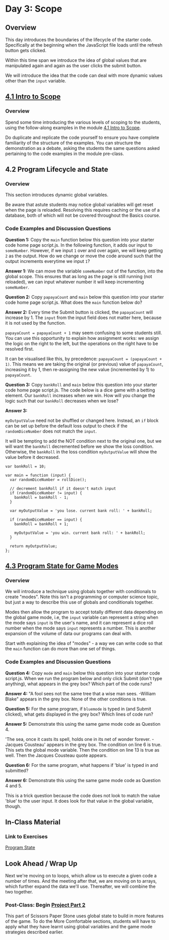 # Day 3: Scope

## Overview

This day introduces the boundaries of the lifecycle of the starter code. Specifically at the beginning when the JavaScript file loads until the refresh button gets clicked.

Within this time span we introduce the idea of global values that are manipulated again and again as the user clicks the submit button.

We will introduce the idea that the code can deal with more dynamic values other than the `input` variable.

## [4.1 Intro to Scope](https://codingbasics.rocketacademy.co/modules/4-scope/4.1-intro-to-scope)

### Overview

Spend some time introducing the various levels of scoping to the students, using the follow-along examples in the module [4.1 Intro to Scope](https://codingbasics.rocketacademy.co/modules/4-scope/4.1-intro-to-scope).

Do duplicate and replicate the code yourself to ensure you have complete familiarity of the structure of the examples. You can structure the demonstration as a debate, asking the students the same questions asked pertaining to the code examples in the module pre-class.

## 4.2 Program Lifecycle and State

### Overview

This section introduces dynamic global variables.

Be aware that astute students may notice global variables will get reset when the page is reloaded. Resolving this requires caching or the use of a database, both of which will not be covered throughout the Basics course.

### Code Examples and Discussion Questions

**Question 1:** Copy the `main` function below this question into your starter code home page script.js. In the following function, it adds our input to `someNumber`. However, if we input `1` over and over again, we will keep getting `2` as the output. How do we change or move the code around such that the output increments everytime we input `1`?

**Answer 1:** We can move the variable `someNumber` out of the function, into the global scope. This ensures that as long as the page is still running (not reloaded), we can input whatever number it will keep incrementing `someNumber`.

**Question 2:** Copy `papayaCount` and `main` below this question into your starter code home page script.js. What does the `main` function below do?

**Answer 2:** Every time the Submit button is clicked, the `papayaCount` will increase by 1. The `input` from the input field does not matter here, because it is not used by the function.

`papayaCount = papayaCount + 1` may seem confusing to some students still. You can use this opportunity to explain how assignment works: we assign the logic on the right to the left, but the operations on the right have to be resolved first.

It can be visualised like this, by precedence: `papayaCount = (papayaCount + 1)`. This means we are taking the original (or previous) value of `papayaCount`, increasing it by 1, then re-assigning the new value (incremented by 1) to `papayaCount`.

**Question 3:** Copy `bankRoll` and `main` below this question into your starter code home page script.js. The code below is a dice game with a betting element. Our `bankRoll` increases when we win. How will you change the logic such that our `bankRoll` decreases when we lose?

**Answer 3:**

`myOutputValue` need not be shuffled or changed here. Instead, an `if` block can be set up before the default loss output to check if the `randomDiceNumber` does not match the `input`.

It will be tempting to add the NOT condition next to the original one, but we will want the `bankRoll` decremented before we show the loss condition. Otherwise, the `bankRoll` in the loss condition `myOutputValue` will show the value before it decreased.

```
var bankRoll = 10;

var main = function (input) {
  var randomDiceNumber = rollDice();

  // decrement bankRoll if it doesn't match input
  if (randomDiceNumber != input) {
    bankRoll = bankRoll - 1;
  }

  var myOutputValue = 'you lose. current bank roll: ' + bankRoll;

  if (randomDiceNumber == input) {
    bankRoll = bankRoll + 1;

    myOutputValue = 'you win. current bank roll: ' + bankRoll;
  }

  return myOutputValue;
};
```

## [4.3 Program State for Game Modes](https://codingbasics.rocketacademy.co/modules/4-scope/4.3-example-program-state-for-game-modes)

### Overview

We will introduce a technique using globals together with conditionals to create "modes". Note this isn't a programming or computer science topic, but just a way to describe this use of globals and conditionals together.

Modes then allow the program to accept totally different data depending on the global game mode, i.e, the `input` variable can represent a string when the mode says `input` is the user's name, and it can represent a dice roll number when the mode says `input` represents a number. This is another expansion of the volume of data our programs can deal with.

Start with explaining the idea of "modes" - a way we can write code so that the `main` function can do more than one set of things.

### Code Examples and Discussion Questions

**Question 4:** Copy `mode` and `main` below this question into your starter code script.js. When we run the program below and only click Submit (don't type anything), what appears in the grey box? Which part of the code runs?

**Answer 4:** "A fool sees not the same tree that a wise man sees. -William Blake" appears in the grey box. None of the other conditions is true.

**Question 5:** For the same program, if `bluemode` is typed in (and Submit clicked), what gets displayed in the grey box? Which lines of code run?

**Answer 5:** Demonstrate this using the same game mode code as Question 4.

'The sea, once it casts its spell, holds one in its net of wonder forever. -Jacques Cousteau' appears in the grey box. The condition on line 6 is true. This sets the global mode variable. Then the condition on line 13 is true as well. Then the Jacques Cousteau quote appears.

**Question 6:** For the same program, what happens if 'blue' is typed in and submitted?

**Answer 6:** Demonstrate this using the same game mode code as Question 4 and 5.

This is a trick question because the code does not look to match the value 'blue' to the user input. It does look for that value in the global variable, though.

## In-Class Material

### Link to Exercises

[Program State](https://codingbasics.rocketacademy.co/coursework/in-class-exercises/day-3-boolean-and-program-state)

## Look Ahead / Wrap Up

Next we're moving on to loops, which allow us to execute a given code a number of times. And the meeting after that, we are moving on to arrays, which further expand the data we'll use. Thereafter, we will combine the two together.

### Post-Class: Begin [Project Part 2](https://codingbasics.rocketacademy.co/coursework/projects/project-1-scissors-paper-stone/project-1-scissors-paper-stone-part-2)

This part of Scissors Paper Stone uses global state to build in more features of the game. To do the More Comfortable sections, students will have to apply what they have learnt using global variables and the game mode strategies described earlier.
